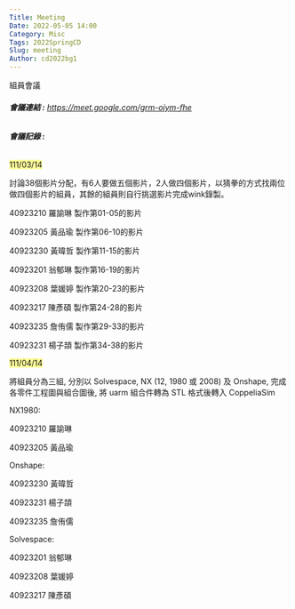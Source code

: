 ```yaml
---
Title: Meeting
Date: 2022-05-05 14:00
Category: Misc
Tags: 2022SpringCD
Slug: meeting
Author: cd2022bg1
---
```


組員會議

<!-- PELICAN_END_SUMMARY -->

<h6><strong>會議連結 :</strong> <a href="https://meet.google.com/grm-ojym-fhe">https://meet.google.com/grm-ojym-fhe</a></h6>
<h6><strong>會議記錄 :</strong></h6>
<p><span style="background-color: #ffff99;"></span></p>
<p><span style="background-color: #ffff99;">111/03/14</span></p>
<p>討論38個影片分配，有6人要做五個影片，2人做四個影片，以猜拳的方式找兩位做四個影片的組員，其餘的組員則自行挑選影片完成wink錄製。</p>
<p>40923210 羅諭琳 製作第01-05的影片</p>
<p>40923205 黃品瑜 製作第06-10的影片</p>
<p>40923230 黃暐哲 製作第11-15的影片</p>
<p>40923201 翁郁琳 製作第16-19的影片</p>
<p>40923208 葉媛婷 製作第20-23的影片</p>
<p>40923217 陳彥碩 製作第24-28的影片</p>
<p>40923235 詹侑儒 製作第29-33的影片</p>
<p>40923231 楊子頡&nbsp;<span>製作第34-38的影片</span></p>
<p><span style="background-color: #ffff99;">111/04/14</span></p>
<p>將組員分為三組, 分別以 Solvespace, NX (12, 1980 或 2008) 及 Onshape, 完成各零件工程圖與組合圖後, 將 uarm 組合件轉為&nbsp;STL 格式後轉入 CoppeliaSim</p>
<p>NX1980:</p>
<p>40923210&nbsp;<span>羅諭琳</span></p>
<p><span>40923205 黃品瑜</span></p>
<p><span>Onshape:</span></p>
<p><span>40923230 黃暐哲</span></p>
<p><span>40923231 楊子頡</span></p>
<p><span>40923235 詹侑儒</span></p>
<p><span>Solvespace:</span></p>
<p><span>40923201 翁郁琳</span></p>
<p><span>40923208 葉媛婷</span></p>
<p><span>40923217 陳彥碩</span></p>
<p><span></span></p>